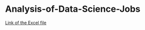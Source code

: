 # Analysis-of-Data-Science-Jobs
[Link of the Excel file](https://docs.google.com/spreadsheets/d/1JfCRYzNtamRt2gefvnqlEeN3evmkvJsd/edit?usp=share_link&ouid=112452469875117132224&rtpof=true&sd=true)
